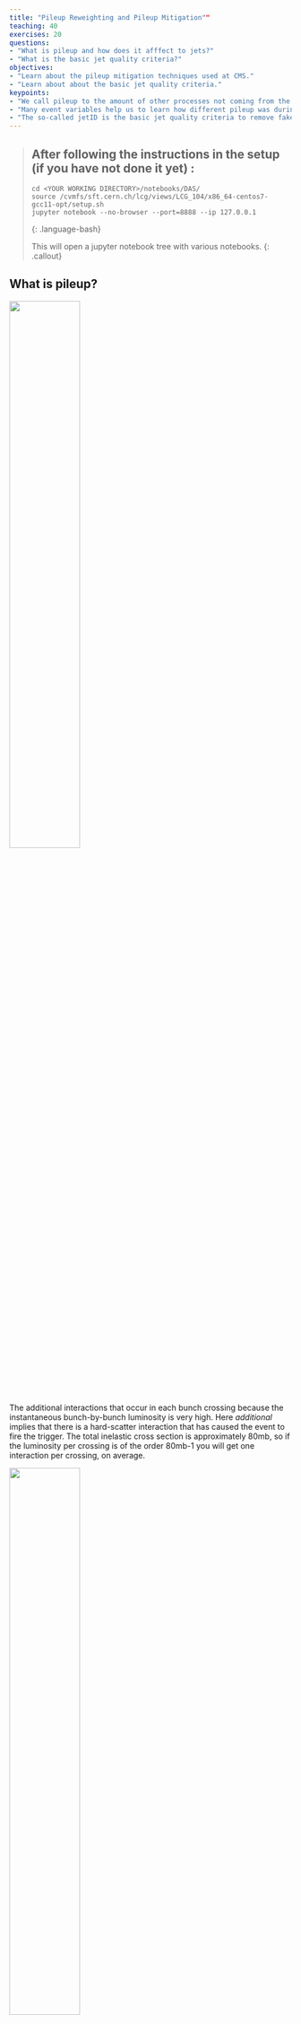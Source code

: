 ```yaml
---
title: "Pileup Reweighting and Pileup Mitigation""
teaching: 40
exercises: 20
questions:
- "What is pileup and how does it afffect to jets?"
- "What is the basic jet quality criteria?"
objectives:
- "Learn about the pileup mitigation techniques used at CMS."
- "Learn about about the basic jet quality criteria."
keypoints:
- "We call pileup to the amount of other processes not coming from the main interaction point. We must mitigates its effects to reduce the amount of noise in our events."
- "Many event variables help us to learn how different pileup was during the data taking period, compared to the pileup that we use in our simulations. The _pileup reweighting_ procedure help us to calibrate the pileup profile in our simulations."
- "The so-called jetID is the basic jet quality criteria to remove fake jets."
---
```


> ## After following the instructions in the setup (if you have not done it yet) :
>
> ~~~
> cd <YOUR WORKING DIRECTORY>/notebooks/DAS/
> source /cvmfs/sft.cern.ch/lcg/views/LCG_104/x86_64-centos7-gcc11-opt/setup.sh
> jupyter notebook --no-browser --port=8888 --ip 127.0.0.1
> ~~~
> {: .language-bash}
>
> This will open a jupyter notebook tree with various notebooks. 
{: .callout}

## What is pileup?

<img src="../fig/episode2/pileup_elephants.jpg" alt="" style="width:50%">

The additional interactions that occur in each bunch crossing because the instantaneous bunch-by-bunch luminosity is very high. Here _additional_ implies that there is a hard-scatter interaction that has caused the event to fire the trigger. The total inelastic cross section is approximately 80mb, so if the luminosity per crossing is of the order 80mb-1 you will get one interaction per crossing, on average.

<img src="https://cern.ch/cmslumi/publicplots/pileup_allYears.png" alt="" style="width:50%">

<img src="../fig/episode2/cms_pileup_picture.png" alt="" style="width:50%">

## Types of pileup

We can define two types of pileup:

 * In-time pileup: the interactions which occur in the bunch crossing that fired the trigger
 * Out-of-time pileup: the interactions which occur in the bunch crossings which precede or follow the one which fired the trigger

We need to simulate out-of-time interactions, time structure of detector sensitivity and read-out, and bunch train structure. According to the detector elements used for measuring pileup:
 * Tracker: only sensitive to in-time pileup
 * Calorimeters: sensitive to out-of-time pileup
 * Muon chambers: sensitive to out-of-time pileup

<img src="../fig/episode2/pileup_bx.png" alt="" style="width:50%">

## Measuring pileup


Before we get into mitigating pileup effects, let's first examine measures of pileup in more detail. We will discuss event-by-event variables that can be used to characterize the pileup and this will give us some hints into thinking about how to deal with it.

> ## Open a notebook
>
> For the first part of this introduction open the notebook called `Pileup.ipynb`.
{: .checklist}

> ## Question 2.1
> Why are there a different amount of pileup interactions than primary vertices?
{: .challenge}

> ## Solution 2.1
> There is a vertex finding efficiency, which in Run I was about 72%. This means that $N_{PV}\simeq0.72{\cdot}N_{PU}$
{: .solution}

{% comment %} THIS I DIDN"T KNOW HOW TO DO WITH NANO
<font color='red'>Question 2: How many pileup interactions are simulated before and after the in-time bunch crossing?</font><details>
<summary><font color='blue'>Hint</font></summary>
Try running the command `t.Scan("bxns:tnpu:npu")`
</details><details>
<summary><font color='blue'>Show answer...</font></summary>
There are 12 interactions before and 3 after.
</details>
{% endcomment %}

> ## Question 2.2
> Rho is the measure of the density of the pileup in the event. It's measured in terms of GeV per unit area. Can you think of ways we can use this information the correct for the effects of pileup?
{: .challenge}

> ## Solution 2.2 
> From the jet $p_{T}$ simply subtract off the average amount of pileup expected in a jet of that size. Thus $p_{T}^{corr}{\simeq}p_{T}^{reco}-\rho{\cdot}area$
{: .solution}

> ## Question 2.3
> This plot shows the jet composition. Generally, why do we see the mixture of photons, neutral hadrons and charged hadrons that we see?</font>
> <img src="../fig/composition_combo_pt_pfpaper_final_v2.png" alt="Jet Composition Vs. Pt" width="400px" />
{: .challenge}

> ## Solution 2.3
> A majority of the constituents in a jet come from pions. Pions come in neutral ($\pi^{0}$) and charged ($\pi^{\pm}$) varieties. Naively you would expect the composition to be two thirds charged hadrons and one third neutral hadrons. However, we know that $\pi^{0}$ decays to two photons, which leads to a large photon fraction.
> <img src="../fig/efracs_particles_8TeV.png" alt="Jet Composition MC" width="380px" />
{: .solution}

## Pileup reweighting

Here we are going to produce a file containing the weights used for pileup reweighting using
`json-pog` and `correctionlib`. 

> ## Open a notebook
>
> For this part open the notebook called `Pileup.ipynb` and run the Exercise 2.
{: .checklist}

> ## Question 2.4
> Ask yourself what pileup reweighting is doing. How large do you expect the pileup weights to be?
{: .challenge}

> ## Question 2.5
> In what unit will the x-axis be plotted? Another way of asking this is what pileup variable can be measured in both data and MC and is fairly robust?
{: .challenge}

> ## Solution 2.5
> The x-axis is plotted as a function of $\mu$ as this is a true measurement of pileup (additional interactions) and not just some variable which is correlated with pileup. Other options might have been $N_{PV}$, which has an efficiency which is less than 100%, and $\rho$, which assumes that the pileup energy density is uniform. We also get different values of $\rho$ if we measure it for different regions in $\eta$ (i.e. $|\eta|<3$ or $|\eta|<5$).
>
> <img src="../fig/Zmumu_npv.png" alt="Zmumu_npv" width="400px" />
> <img src="../fig/Zmumu_rho.png" alt="Zmumu_rho" width="400px" />
> <img src="../fig/Zmumu_npv_nputruth.png" alt="Zmumu_npv_nputruth" width="400px" />
> <img src="../fig/Zmumu_rho_nputruth.png" alt="Zmumu_rho_nputruth" width="400px" /></details>
{: .solution}

> ## Question 2.6
> Why do the green and red histograms end arount $\mu\approx38$?
{: .challenge}

> ## More information
> To learn more about pileup, you can follow the CMSDAS short exercise about pileup here: (FIXME)
{: .callout}

## Jet ID

In order to avoid using fake jets, which can originate from a hot calorimeter cell or electronic read-out box, we need to require some basic quality criteria for jets. These criteria are collectively called "jet ID". Details on the jet ID for PFJets can be found in the following twiki:

[https://twiki.cern.ch/twiki/bin/viewauth/CMS/JetID](https://twiki.cern.ch/twiki/bin/viewauth/CMS/JetID)

The JetMET POG recommends a single jet ID for most physics analysess in CMS, which corresponds to what used to be called the tight Jet ID. Some important observations from the above twiki:

 - Jet ID is defined for uncorrected jets only. Never apply jet ID on corrected jets. This means that in your analysis you should apply jet ID first, and then apply JECs on those jets that pass jet ID.
 - Jet ID is fully efficient (>99%) for real, high-$p_{\mathrm{T}}$ jets used in most physics analysis. Its background rejection power is similarly high.


> ## Open a notebook
>
> For this part open the notebook called `Pileup.ipynb` and run the Exercise 3.
{: .checklist}

In nanoAOD is trivial to apply jetID. They are stored as Flags, where `events.Jet.jetId>=2` corresponds to *tightID* and `events.Jet.jetId>=6` corresponds to *tightLepVetoID*. 

If you want to know how this flags are stored in nanoAOD, the next block shows the implementation in
C++ from a miniAOD file:
> ## Implementation in c++
> There are several ways to apply jet ID. In our above exercises, we have run the cuts "on-the-fly" in our python FWLite macro (the first option here). Others are listed for your convenience.
>
> The following examples use somewhat out of date numbers. See the above link to the JetID twiki for the current numbers.
>
> To apply the cuts on pat::Jet (like in miniAOD) in python then you can do :
>
> ~~~
> # Apply jet ID to uncorrected jet
> nhf = jet.neutralHadronEnergy() / uncorrJet.E()
> nef = jet.neutralEmEnergy() / uncorrJet.E()
> chf = jet.chargedHadronEnergy() / uncorrJet.E()
> cef = jet.chargedEmEnergy() / uncorrJet.E()
> nconstituents = jet.numberOfDaughters()
> nch = jet.chargedMultiplicity()
> goodJet = \
>   nhf < 0.99 and \
>   nef < 0.99 and \
>   chf > 0.00 and \
>   cef < 0.99 and \
>   nconstituents > 1 and \
>   nch > 0
> ~~~
> {: .code}
> 
> To apply the cuts on pat::Jet (like in miniAOD) in C++ then you can do:
> 
> ~~~
> // Apply jet ID to uncorrected jet
> double nhf = jet.neutralHadronEnergy() / uncorrJet.E();
> double nef = jet.neutralEmEnergy() / uncorrJet.E();
> double chf = jet.chargedHadronEnergy() / uncorrJet.E();
> double cef = jet.chargedEmEnergy() / uncorrJet.E();
> int nconstituents = jet.numberOfDaughters();
> int nch = jet.chargedMultiplicity();
> bool goodJet =
>   nhf < 0.99 &&
>   nef < 0.99 &&
>   chf > 0.00 &&
>   cef < 0.99 &&
>   nconstituents > 1 &&
>   nch > 0;
> ~~~
> {: .code}
> 
> To create selected jets in cmsRun:
> ~~~
> from PhysicsTools.SelectorUtils.pfJetIDSelector_cfi import pfJetIDSelector
> process.tightPatJetsPFlow = cms.EDFilter("PFJetIDSelectionFunctorFilter",
>                                          filterParams = pfJetIDSelector.clone(quality=cms.string("TIGHT")),
>                                          src = cms.InputTag("slimmedJets")
>                                          )
> ~~~
> {: .code}
> 
> It is also possible to use the `PFJetIDSelectionFunctor` C++ selector (actually, either in C++ or python), but this was primarily developed in the days before PF when applying CaloJet ID was not possible very easily. Nevertheless, the functionality of more complicated selection still exists for PFJets, but is almost never used other than the few lines above. If you would still like to use that C++ class, it is documented as an example here.
{: .solution}

> ## Question 2.7
>
> What do the jets with jetId represent? Were you expecting more or less jets with jetId==0?
{: .challenge}

{% include links.md %}

